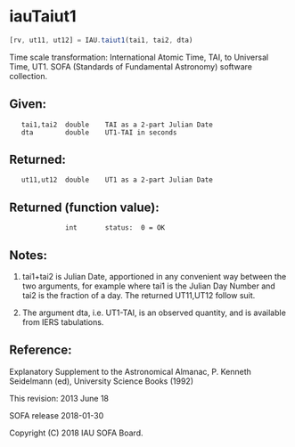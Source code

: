 # iauTaiut1

```js
[rv, ut11, ut12] = IAU.taiut1(tai1, tai2, dta)
```

Time scale transformation:  International Atomic Time, TAI, to
Universal Time, UT1.
SOFA (Standards of Fundamental Astronomy) software collection.


## Given:
```
   tai1,tai2  double    TAI as a 2-part Julian Date
   dta        double    UT1-TAI in seconds
```

## Returned:
```
   ut11,ut12  double    UT1 as a 2-part Julian Date
```

## Returned (function value):
```
              int       status:  0 = OK
```

## Notes:

1) tai1+tai2 is Julian Date, apportioned in any convenient way
   between the two arguments, for example where tai1 is the Julian
   Day Number and tai2 is the fraction of a day.  The returned
   UT11,UT12 follow suit.

2) The argument dta, i.e. UT1-TAI, is an observed quantity, and is
   available from IERS tabulations.

## Reference:

   Explanatory Supplement to the Astronomical Almanac,
   P. Kenneth Seidelmann (ed), University Science Books (1992)

This revision:  2013 June 18

SOFA release 2018-01-30

Copyright (C) 2018 IAU SOFA Board.